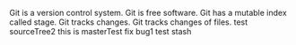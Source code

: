 Git is a version control system.
Git is free software.
Git has a mutable index called stage.
Git tracks changes.
Git tracks changes of files.
test sourceTree2
this is masterTest
fix bug1
test stash
